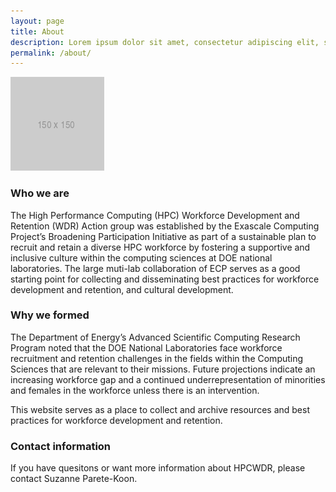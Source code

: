 ```yaml
---
layout: page
title: About
description: Lorem ipsum dolor sit amet, consectetur adipiscing elit, sed do eiusmod tempor incididunt ut labore et dolore magna aliqua. Ut enim ad minim veniam, quis nostrud exercitation ullamco laboris nisi ut aliquip ex ea commodo consequat.
permalink: /about/
---
```


![image example](/assets/img/150.png)

### Who we are

The High Performance Computing (HPC) Workforce Development and Retention (WDR) Action group was established by the  Exascale Computing Project’s Broadening Participation Initiative as part of a sustainable plan to recruit and retain a diverse HPC workforce by fostering a supportive and inclusive culture within the computing sciences at DOE national laboratories. The large muti-lab collaboration of ECP serves as a good starting point for collecting and disseminating best practices for workforce development and retention, and cultural development. 


### Why we formed

The Department of Energy’s Advanced Scientific Computing Research Program noted that the DOE National Laboratories face workforce recruitment and retention challenges in the fields within the Computing Sciences that are relevant to their missions.  Future projections indicate an increasing workforce gap and a continued underrepresentation of minorities and females in the workforce unless there is an intervention.


This website serves as a place to collect and archive resources and best practices for workforce development and retention.

### Contact information

If you have quesitons or want more information about HPCWDR, please contact Suzanne Parete-Koon.



